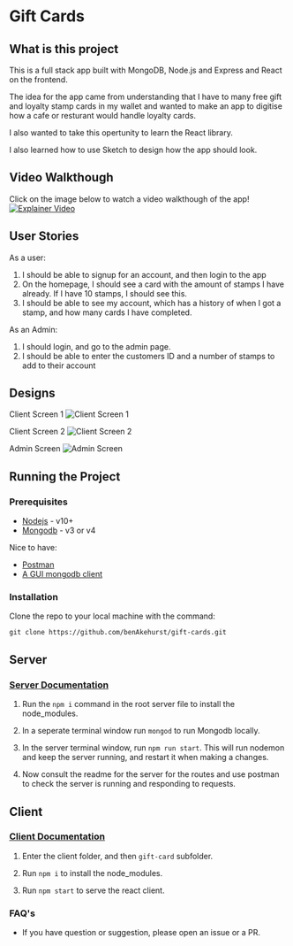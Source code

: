 # Gift Cards

## What is this project

This is a full stack app built with MongoDB, Node.js and Express and React on the frontend.

The idea for the app came from understanding that I have to many free gift and loyalty stamp cards in my wallet and wanted to make an app to digitise how a cafe or resturant would handle loyalty cards.

I also wanted to take this opertunity to learn the React library.

I also learned how to use Sketch to design how the app should look.

## Video Walkthough

Click on the image below to watch a video walkthough of the app!
[![Explainer Video](https://i.imgur.com/RRnMtd1.png)](https://youtu.be/kBttrjA_vgI 'Gift Card Explainer Video')

## User Stories

As a user:

1. I should be able to signup for an account, and then login to the app
2. On the homepage, I should see a card with the amount of stamps I have already. If I have 10 stamps, I should see this.
3. I should be able to see my account, which has a history of when I got a stamp, and how many cards I have completed.

As an Admin:

1. I should login, and go to the admin page.
2. I should be able to enter the customers ID and a number of stamps to add to their account

## Designs

Client Screen 1
![Client Screen 1](https://i.imgur.com/90ai0XH.png)

Client Screen 2
![Client Screen 2](https://i.imgur.com/gIUEz2t.png)

Admin Screen
![Admin Screen](https://i.imgur.com/Apm6N0y.png)

## Running the Project

### Prerequisites

- [Nodejs](https://nodejs.org/en/) - v10+
- [Mongodb](https://www.mongodb.com/) - v3 or v4

Nice to have:

- [Postman](https://www.getpostman.com/)
- [A GUI mongodb client](https://robomongo.org/download)

### Installation

Clone the repo to your local machine with the command:

```
git clone https://github.com/benAkehurst/gift-cards.git
```

## Server

### [Server Documentation](https://github.com/benAkehurst/gift-cards/blob/master/server/README.md)

1. Run the `npm i` command in the root server file to install the node_modules.

2. In a seperate terminal window run `mongod` to run Mongodb locally.

3. In the server terminal window, run `npm run start`. This will run nodemon and keep the server running, and restart it when making a changes.

4. Now consult the readme for the server for the routes and use postman to check the server is running and responding to requests.

## Client

### [Client Documentation](https://github.com/benAkehurst/gift-cards/blob/master/client/gift-card/README.md)

1. Enter the client folder, and then `gift-card` subfolder.

2. Run `npm i` to install the node_modules.

3. Run `npm start` to serve the react client.

### FAQ's

- If you have question or suggestion, please open an issue or a PR.
